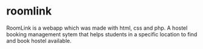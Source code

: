 # roomlink
RoomLink is a webapp which was made with html, css and php. A hostel booking management sytem that helps students in a specific location to find and book hostel available.
